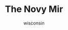 ---
media: "images/rounds/round_4_2/novy_mir.png"
media_type: image
title: The Novy Mir
author: wisconsin
desc: The Soviet forces find the Clown onboard the Novy Mir.
---